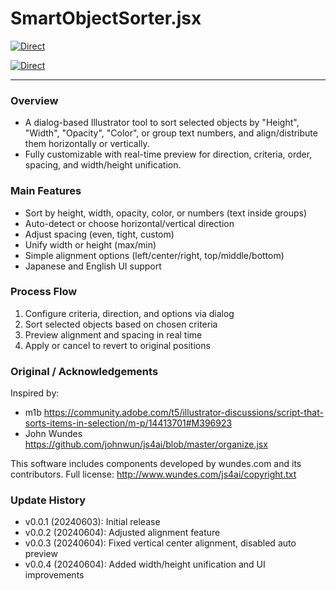 # SmartObjectSorter.jsx

[![Direct](https://img.shields.io/badge/Direct%20Link-SmartObjectSorter.jsx-ffcc00.svg)](https://github.com/swwwitch/illustrator-scripts/blob/master/jsx/sort/SmartObjectSorter.jsx)

[![Direct](https://img.shields.io/badge/Back%20to%20home-All%20scripts-cccccc.svg)](https://github.com/swwwitch/illustrator-scripts/blob/master/README.md)

---

### Overview

- A dialog-based Illustrator tool to sort selected objects by "Height", "Width", "Opacity", "Color", or group text numbers, and align/distribute them horizontally or vertically.
- Fully customizable with real-time preview for direction, criteria, order, spacing, and width/height unification.

### Main Features

- Sort by height, width, opacity, color, or numbers (text inside groups)
- Auto-detect or choose horizontal/vertical direction
- Adjust spacing (even, tight, custom)
- Unify width or height (max/min)
- Simple alignment options (left/center/right, top/middle/bottom)
- Japanese and English UI support

### Process Flow

1. Configure criteria, direction, and options via dialog
2. Sort selected objects based on chosen criteria
3. Preview alignment and spacing in real time
4. Apply or cancel to revert to original positions

### Original / Acknowledgements

Inspired by:
- m1b https://community.adobe.com/t5/illustrator-discussions/script-that-sorts-items-in-selection/m-p/14413701#M396923
- John Wundes https://github.com/johnwun/js4ai/blob/master/organize.jsx

This software includes components developed by wundes.com and its contributors.
Full license: http://www.wundes.com/js4ai/copyright.txt

### Update History

- v0.0.1 (20240603): Initial release
- v0.0.2 (20240604): Adjusted alignment feature
- v0.0.3 (20240604): Fixed vertical center alignment, disabled auto preview
- v0.0.4 (20240604): Added width/height unification and UI improvements